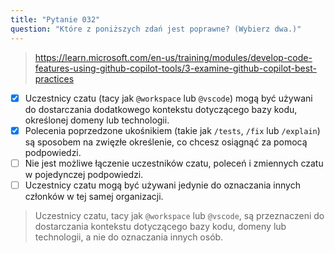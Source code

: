 ```yaml
---
title: "Pytanie 032"
question: "Które z poniższych zdań jest poprawne? (Wybierz dwa.)"
---
```


> https://learn.microsoft.com/en-us/training/modules/develop-code-features-using-github-copilot-tools/3-examine-github-copilot-best-practices
- [x] Uczestnicy czatu (tacy jak `@workspace` lub `@vscode`) mogą być używani do dostarczania dodatkowego kontekstu dotyczącego bazy kodu, określonej domeny lub technologii.
- [x] Polecenia poprzedzone ukośnikiem (takie jak `/tests`, `/fix` lub `/explain`) są sposobem na zwięzłe określenie, co chcesz osiągnąć za pomocą podpowiedzi.
- [ ] Nie jest możliwe łączenie uczestników czatu, poleceń i zmiennych czatu w pojedynczej podpowiedzi.
- [ ] Uczestnicy czatu mogą być używani jedynie do oznaczania innych członków w tej samej organizacji.
> Uczestnicy czatu, tacy jak `@workspace` lub `@vscode`, są przeznaczeni do dostarczania kontekstu dotyczącego bazy kodu, domeny lub technologii, a nie do oznaczania innych osób.
